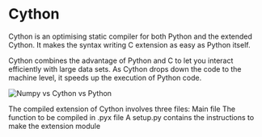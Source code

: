 # Cython

Cython is an optimising static compiler for both Python and the extended Cython. It makes the syntax writing C extension as easy as Python itself. 

Cython combines the advantage of Python and C to let you interact efficiently with large data sets. As Cython drops down the code to the machine level, it speeds up the execution of Python code. 

![Numpy vs Cython vs Python](/images/logo.png)

The compiled extension of Cython involves three files:
Main file
The function to be compiled in .pyx file
A setup.py contains the instructions to make the extension module

